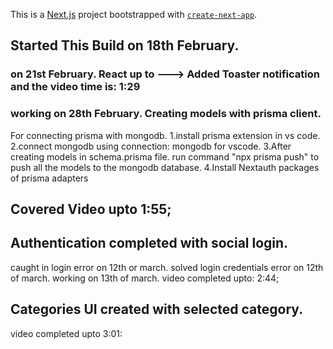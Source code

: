 This is a [Next.js](https://nextjs.org/) project bootstrapped with [`create-next-app`](https://github.com/vercel/next.js/tree/canary/packages/create-next-app).

## Started This Build on 18th February.

### on 21st February. React up to ---> Added Toaster notification and the video time is: 1:29

### working on 28th February. Creating models with prisma client.

For connecting prisma with mongodb.
1.install prisma extension in vs code.
2.connect mongodb using connection: mongodb for vscode.
3.After creating models in schema.prisma file. run command "npx prisma push" to push all the models to the mongodb database.
4.Install Nextauth packages of prisma adapters

## Covered Video upto 1:55;

## Authentication completed with social login.

caught in login error on 12th or march. solved login credentials error on 12th of march.
working on 13th of march. video completed upto: 2:44;

## Categories UI created with selected category.

video completed upto 3:01:
